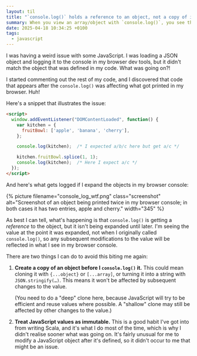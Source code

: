 ```yaml
---
layout: til
title: "`console.log()` holds a reference to an object, not a copy of it"
summary: When you view an array/object with `console.log()`, you see the contents at the time you expand it, not as it existed when you called `console.log()`.
date: 2025-04-18 10:34:25 +0100
tags:
  - javascript
---
```

I was having a weird issue with some JavaScript.
I was loading a JSON object and logging it to the console in my browser dev tools, but it didn't match the object that was defined in my code.
What was going on?!

I started commenting out the rest of my code, and I discovered that code that appears after the `console.log()` was affecting what got printed in my browser.
Huh!

Here's a snippet that illustrates the issue:

```html
<script>
  window.addEventListener("DOMContentLoaded", function() {
    var kitchen = {
      fruitBowl: ['apple', 'banana', 'cherry'],
    };

    console.log(kitchen);  /* I expected a/b/c here but get a/c */

    kitchen.fruitBowl.splice(1, 1);
    console.log(kitchen);  /* Here I expect a/c */
  });
</script>
```

And here's what gets logged if I expand the objects in my browser console:

{%
  picture
  filename="console_log_wtf.png"
  class="screenshot"
  alt="Screenshot of an object being printed twice in my browser console; in both cases it has two entries, apple and cherry."
  width="345"
%}

As best I can tell, what's happening is that `console.log()` is getting a *reference* to the object, but it isn't being expanded until later.
I'm seeing the value at the point it was expanded, not when I originally called `console.log()`, so any subsequent modifications to the value will be reflected in what I see in my browser console.

There are two things I can do to avoid this biting me again:

1.  **Create a copy of an object before I `console.log()` it.**
    This could mean cloning it with `{...object}` or `[...array]`, or turning it into a string with `JSON.stringify(…)`.
    This means it won't be affected by subsequent changes to the value.

    (You need to do a "deep" clone here, because JavaScript will try to be efficient and reuse values where possible.
    A "shallow" clone may still be affected by other changes to the value.)

2.  **Treat JavaScript values as immutable.**
    This is a good habit I've got into from writing Scala, and it's what I do most of the time, which is why I didn't realise sooner what was going on.
    It's fairly unusual for me to modify a JavaScript object after it's defined, so it didn't occur to me that might be an issue.
